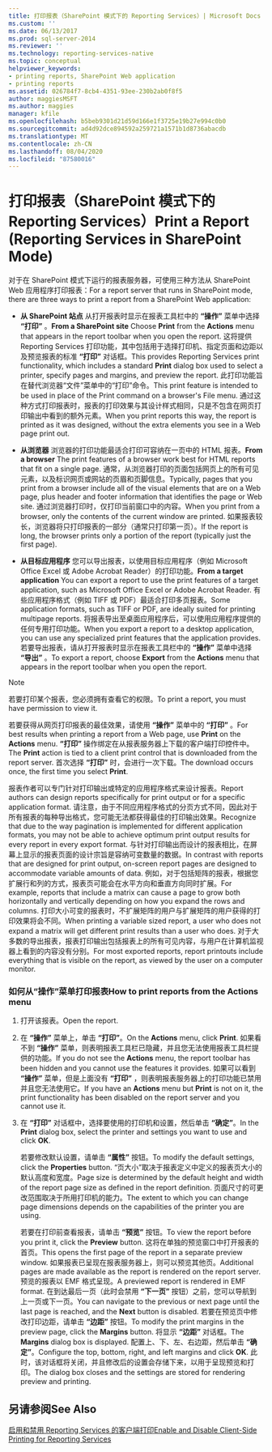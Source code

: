 ```yaml
---
title: 打印报表（SharePoint 模式下的 Reporting Services）| Microsoft Docs
ms.custom: ''
ms.date: 06/13/2017
ms.prod: sql-server-2014
ms.reviewer: ''
ms.technology: reporting-services-native
ms.topic: conceptual
helpviewer_keywords:
- printing reports, SharePoint Web application
- printing reports
ms.assetid: 026784f7-8cb4-4351-93ee-230b2ab0f8f5
author: maggiesMSFT
ms.author: maggies
manager: kfile
ms.openlocfilehash: b5beb9301d21d59d166e1f3725e19b27e994c0b0
ms.sourcegitcommit: ad4d92dce894592a259721a1571b1d8736abacdb
ms.translationtype: MT
ms.contentlocale: zh-CN
ms.lasthandoff: 08/04/2020
ms.locfileid: "87580016"
---
```

# <a name="print-a-report-reporting-services-in-sharepoint-mode"></a><span data-ttu-id="9e12d-102">打印报表（SharePoint 模式下的 Reporting Services）</span><span class="sxs-lookup"><span data-stu-id="9e12d-102">Print a Report (Reporting Services in SharePoint Mode)</span></span>
  <span data-ttu-id="9e12d-103">对于在 SharePoint 模式下运行的报表服务器，可使用三种方法从 SharePoint Web 应用程序打印报表：</span><span class="sxs-lookup"><span data-stu-id="9e12d-103">For a report server that runs in SharePoint mode, there are three ways to print a report from a SharePoint Web application:</span></span>  
  
-   <span data-ttu-id="9e12d-104">**从 SharePoint 站点** 从打开报表时显示在报表工具栏中的 **“操作”** 菜单中选择 **“打印”** 。</span><span class="sxs-lookup"><span data-stu-id="9e12d-104">**From a SharePoint site** Choose **Print** from the **Actions** menu that appears in the report toolbar when you open the report.</span></span> <span data-ttu-id="9e12d-105">这将提供 Reporting Services 打印功能，其中包括用于选择打印机、指定页面和边距以及预览报表的标准 **“打印”** 对话框。</span><span class="sxs-lookup"><span data-stu-id="9e12d-105">This provides Reporting Services print functionality, which includes a standard **Print** dialog box used to select a printer, specify pages and margins, and preview the report.</span></span> <span data-ttu-id="9e12d-106">此打印功能旨在替代浏览器“文件”菜单中的“打印”命令。</span><span class="sxs-lookup"><span data-stu-id="9e12d-106">This print feature is intended to be used in place of the Print command on a browser's File menu.</span></span> <span data-ttu-id="9e12d-107">通过这种方式打印报表时，报表的打印效果与其设计样式相同，只是不包含在网页打印输出中看到的额外元素。</span><span class="sxs-lookup"><span data-stu-id="9e12d-107">When you print reports this way, the report is printed as it was designed, without the extra elements you see in a Web page print out.</span></span>  
  
-   <span data-ttu-id="9e12d-108">**从浏览器** 浏览器的打印功能最适合打印可容纳在一页中的 HTML 报表。</span><span class="sxs-lookup"><span data-stu-id="9e12d-108">**From a browser** The print features of a browser work best for HTML reports that fit on a single page.</span></span> <span data-ttu-id="9e12d-109">通常，从浏览器打印的页面包括网页上的所有可见元素，以及标识网页或网站的页眉和页脚信息。</span><span class="sxs-lookup"><span data-stu-id="9e12d-109">Typically, pages that you print from a browser include all of the visual elements that are on a Web page, plus header and footer information that identifies the page or Web site.</span></span> <span data-ttu-id="9e12d-110">通过浏览器打印时，仅打印当前窗口中的内容。</span><span class="sxs-lookup"><span data-stu-id="9e12d-110">When you print from a browser, only the contents of the current window are printed.</span></span> <span data-ttu-id="9e12d-111">如果报表较长，浏览器将只打印报表的一部分（通常只打印第一页）。</span><span class="sxs-lookup"><span data-stu-id="9e12d-111">If the report is long, the browser prints only a portion of the report (typically just the first page).</span></span>  
  
-   <span data-ttu-id="9e12d-112">**从目标应用程序** 您可以导出报表，以使用目标应用程序（例如 Microsoft Office Excel 或 Adobe Acrobat Reader）的打印功能。</span><span class="sxs-lookup"><span data-stu-id="9e12d-112">**From a target application** You can export a report to use the print features of a target application, such as Microsoft Office Excel or Adobe Acrobat Reader.</span></span> <span data-ttu-id="9e12d-113">有些应用程序格式（例如 TIFF 或 PDF）最适合打印多页报表。</span><span class="sxs-lookup"><span data-stu-id="9e12d-113">Some application formats, such as TIFF or PDF, are ideally suited for printing multipage reports.</span></span> <span data-ttu-id="9e12d-114">将报表导出至桌面应用程序后，可以使用应用程序提供的任何专用打印功能。</span><span class="sxs-lookup"><span data-stu-id="9e12d-114">When you export a report to a desktop application, you can use any specialized print features that the application provides.</span></span> <span data-ttu-id="9e12d-115">若要导出报表，请从打开报表时显示在报表工具栏中的 **“操作”** 菜单中选择 **“导出”** 。</span><span class="sxs-lookup"><span data-stu-id="9e12d-115">To export a report, choose **Export** from the **Actions** menu that appears in the report toolbar when you open the report.</span></span>  
  
> [!NOTE]  
>  <span data-ttu-id="9e12d-116">若要打印某个报表，您必须拥有查看它的权限。</span><span class="sxs-lookup"><span data-stu-id="9e12d-116">To print a report, you must have permission to view it.</span></span>  
  
 <span data-ttu-id="9e12d-117">若要获得从网页打印报表的最佳效果，请使用 **“操作”** 菜单中的 **“打印”** 。</span><span class="sxs-lookup"><span data-stu-id="9e12d-117">For best results when printing a report from a Web page, use **Print** on the **Actions** menu.</span></span> <span data-ttu-id="9e12d-118">**“打印”** 操作绑定在从报表服务器上下载的客户端打印控件中。</span><span class="sxs-lookup"><span data-stu-id="9e12d-118">The **Print** action is tied to a client print control that is downloaded from the report server.</span></span> <span data-ttu-id="9e12d-119">首次选择 **“打印”** 时，会进行一次下载。</span><span class="sxs-lookup"><span data-stu-id="9e12d-119">The download occurs once, the first time you select **Print**.</span></span>  
  
 <span data-ttu-id="9e12d-120">报表作者可以专门针对打印输出或特定的应用程序格式来设计报表。</span><span class="sxs-lookup"><span data-stu-id="9e12d-120">Report authors can design reports specifically for print output or for a specific application format.</span></span> <span data-ttu-id="9e12d-121">请注意，由于不同应用程序格式的分页方式不同，因此对于所有报表的每种导出格式，您可能无法都获得最佳的打印输出效果。</span><span class="sxs-lookup"><span data-stu-id="9e12d-121">Recognize that due to the way pagination is implemented for different application formats, you may not be able to achieve optimum print output results for every report in every export format.</span></span> <span data-ttu-id="9e12d-122">与针对打印输出而设计的报表相比，在屏幕上显示的报表页面的设计宗旨是容纳可变数量的数据。</span><span class="sxs-lookup"><span data-stu-id="9e12d-122">In contrast with reports that are designed for print output, on-screen report pages are designed to accommodate variable amounts of data.</span></span> <span data-ttu-id="9e12d-123">例如，对于包括矩阵的报表，根据您扩展行和列的方式，报表页可能会在水平方向和垂直方向同时扩展。</span><span class="sxs-lookup"><span data-stu-id="9e12d-123">For example, reports that include a matrix can cause a page to grow both horizontally and vertically depending on how you expand the rows and columns.</span></span> <span data-ttu-id="9e12d-124">打印大小可变的报表时，不扩展矩阵的用户与扩展矩阵的用户获得的打印效果将会不同。</span><span class="sxs-lookup"><span data-stu-id="9e12d-124">When printing a variable sized report, a user who does not expand a matrix will get different print results than a user who does.</span></span> <span data-ttu-id="9e12d-125">对于大多数的导出报表，报表打印输出包括报表上的所有可见内容，与用户在计算机监视器上看到的内容没有分别。</span><span class="sxs-lookup"><span data-stu-id="9e12d-125">For most exported reports, report printouts include everything that is visible on the report, as viewed by the user on a computer monitor.</span></span>  
  
### <a name="how-to-print-reports-from-the-actions-menu"></a><span data-ttu-id="9e12d-126">如何从“操作”菜单打印报表</span><span class="sxs-lookup"><span data-stu-id="9e12d-126">How to print reports from the Actions menu</span></span>  
  
1.  <span data-ttu-id="9e12d-127">打开该报表。</span><span class="sxs-lookup"><span data-stu-id="9e12d-127">Open the report.</span></span>  
  
2.  <span data-ttu-id="9e12d-128">在 **“操作”** 菜单上，单击 **“打印”**。</span><span class="sxs-lookup"><span data-stu-id="9e12d-128">On the **Actions** menu, click **Print**.</span></span> <span data-ttu-id="9e12d-129">如果看不到 **“操作”** 菜单，则表明报表工具栏已隐藏，并且您无法使用报表工具栏提供的功能。</span><span class="sxs-lookup"><span data-stu-id="9e12d-129">If you do not see the **Actions** menu, the report toolbar has been hidden and you cannot use the features it provides.</span></span> <span data-ttu-id="9e12d-130">如果可以看到 **“操作”** 菜单，但是上面没有 **“打印”** ，则表明报表服务器上的打印功能已禁用并且您无法使用它。</span><span class="sxs-lookup"><span data-stu-id="9e12d-130">If you have an **Actions** menu but **Print** is not on it, the print functionality has been disabled on the report server and you cannot use it.</span></span>  
  
3.  <span data-ttu-id="9e12d-131">在 **“打印”** 对话框中，选择要使用的打印机和设置，然后单击 **“确定”**。</span><span class="sxs-lookup"><span data-stu-id="9e12d-131">In the **Print** dialog box, select the printer and settings you want to use and click **OK**.</span></span>  
  
     <span data-ttu-id="9e12d-132">若要修改默认设置，请单击 **“属性”** 按钮。</span><span class="sxs-lookup"><span data-stu-id="9e12d-132">To modify the default settings, click the **Properties** button.</span></span> <span data-ttu-id="9e12d-133">“页大小”取决于报表定义中定义的报表页大小的默认高度和宽度。</span><span class="sxs-lookup"><span data-stu-id="9e12d-133">Page size is determined by the default height and width of the report page size as defined in the report definition.</span></span> <span data-ttu-id="9e12d-134">页面尺寸的可更改范围取决于所用打印机的能力。</span><span class="sxs-lookup"><span data-stu-id="9e12d-134">The extent to which you can change page dimensions depends on the capabilities of the printer you are using.</span></span>  
  
     <span data-ttu-id="9e12d-135">若要在打印前查看报表，请单击 **“预览”** 按钮。</span><span class="sxs-lookup"><span data-stu-id="9e12d-135">To view the report before you print it, click the **Preview** button.</span></span> <span data-ttu-id="9e12d-136">这将在单独的预览窗口中打开报表的首页。</span><span class="sxs-lookup"><span data-stu-id="9e12d-136">This opens the first page of the report in a separate preview window.</span></span> <span data-ttu-id="9e12d-137">如果报表已呈现在报表服务器上，则可以预览其他页。</span><span class="sxs-lookup"><span data-stu-id="9e12d-137">Additional pages are made available as the report is rendered on the report server.</span></span> <span data-ttu-id="9e12d-138">预览的报表以 EMF 格式呈现。</span><span class="sxs-lookup"><span data-stu-id="9e12d-138">A previewed report is rendered in EMF format.</span></span> <span data-ttu-id="9e12d-139">在到达最后一页（此时会禁用 **“下一页”** 按钮）之前，您可以导航到上一页或下一页。</span><span class="sxs-lookup"><span data-stu-id="9e12d-139">You can navigate to the previous or next page until the last page is reached, and the **Next** button is disabled.</span></span> <span data-ttu-id="9e12d-140">若要在预览页中修改打印边距，请单击 **“边距”** 按钮。</span><span class="sxs-lookup"><span data-stu-id="9e12d-140">To modify the print margins in the preview page, click the **Margins** button.</span></span> <span data-ttu-id="9e12d-141">将显示 **“边距”** 对话框。</span><span class="sxs-lookup"><span data-stu-id="9e12d-141">The **Margins** dialog box is displayed.</span></span> <span data-ttu-id="9e12d-142">配置上、下、左、右边距，然后单击 **“确定”**。</span><span class="sxs-lookup"><span data-stu-id="9e12d-142">Configure the top, bottom, right, and left margins and click **OK**.</span></span> <span data-ttu-id="9e12d-143">此时，该对话框将关闭，并且修改后的设置会存储下来，以用于呈现预览和打印。</span><span class="sxs-lookup"><span data-stu-id="9e12d-143">The dialog box closes and the settings are stored for rendering preview and printing.</span></span>  
  
## <a name="see-also"></a><span data-ttu-id="9e12d-144">另请参阅</span><span class="sxs-lookup"><span data-stu-id="9e12d-144">See Also</span></span>  
 [<span data-ttu-id="9e12d-145">启用和禁用 Reporting Services 的客户端打印</span><span class="sxs-lookup"><span data-stu-id="9e12d-145">Enable and Disable Client-Side Printing for Reporting Services</span></span>](../report-server/enable-and-disable-client-side-printing-for-reporting-services.md)  
  
  
